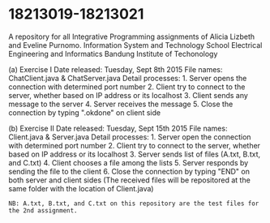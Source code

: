 # 18213019-18213021
A repository for all Integrative Programming assignments of Alicia Lizbeth and Eveline Purnomo.
Information System and Technology
School Electrical Engineering and Informatics
Bandung Institute of Techonology

(a) Exercise I
    Date released: Tuesday, Sept 8th 2015
    File names: ChatClient.java & ChatServer.java
    Detail processes:
    1. Server opens the connection with determined port number
    2. Client try to connect to the server, whether based on IP address or its localhost
    3. Client sends any message to the server
    4. Server receives the message
    5. Close the connection by typing ".okdone" on client side
   
(b) Exercise II
    Date released: Tuesday, Sept 15th 2015
    File names: Client.java & Server.java
    Detail processes:
    1. Server open the connection with determined port number
    2. Client try to connect to the server, whether based on IP address or its localhost
    3. Server sends list of files (A.txt, B.txt, and C.txt)
    4. Client chooses a file among the lists
    5. Server responds by sending the file to the client
    6. Close the connection by typing "END" on both server and client sides
    (The received files will be repositored at the same folder with the location of Client.java)
    
    NB: A.txt, B.txt, and C.txt on this repository are the test files for the 2nd assignment.
